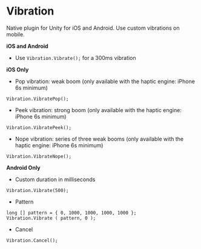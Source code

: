 # Vibration
Native plugin for Unity for iOS and Android.
Use custom vibrations on mobile.

**iOS and Android**

* Use `Vibration.Vibrate();` for a 300ms vibration

**iOS Only**

* Pop vibration: weak boom (only available with the haptic engine: iPhone 6s minimum)

`Vibration.VibratePop();`

* Peek vibration: strong boom (only available with the haptic engine: iPhone 6s minimum)

`Vibration.VibratePeek();`

* Nope vibration: series of three weak booms (only available with the haptic engine: iPhone 6s minimum)

`Vibration.VibrateNope();`


**Android Only**

* Custom duration in milliseconds

`Vibration.Vibrate(500);` 

* Pattern

```
long [] pattern = { 0, 1000, 1000, 1000, 1000 };
Vibration.Vibrate ( pattern, 0 );
```

* Cancel

`Vibration.Cancel();`



